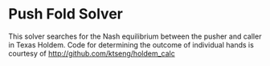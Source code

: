 Push Fold Solver
=================

This solver searches for the Nash equilibrium between the pusher and caller in Texas Holdem.
Code for determining the outcome of individual hands is courtesy of http://github.com/ktseng/holdem_calc
